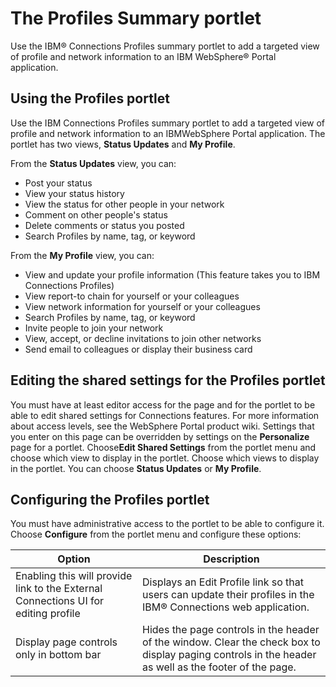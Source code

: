 # The Profiles Summary portlet

Use the IBM® Connections Profiles summary portlet to add a targeted view of profile and network information to an IBM WebSphere® Portal application.

## Using the Profiles portlet

Use the IBM Connections Profiles summary portlet to add a targeted view of profile and network information to an IBMWebSphere Portal application. The portlet has two views, **Status Updates** and **My Profile**.

From the **Status Updates** view, you can:

-   Post your status
-   View your status history
-   View the status for other people in your network
-   Comment on other people's status
-   Delete comments or status you posted
-   Search Profiles by name, tag, or keyword

From the **My Profile** view, you can:

-   View and update your profile information \(This feature takes you to IBM Connections Profiles\)
-   View report-to chain for yourself or your colleagues
-   View network information for yourself or your colleagues
-   Search Profiles by name, tag, or keyword
-   Invite people to join your network
-   View, accept, or decline invitations to join other networks
-   Send email to colleagues or display their business card

## Editing the shared settings for the Profiles portlet

You must have at least editor access for the page and for the portlet to be able to edit shared settings for Connections features. For more information about access levels, see the WebSphere Portal product wiki. Settings that you enter on this page can be overridden by settings on the **Personalize** page for a portlet. Choose**Edit Shared Settings** from the portlet menu and choose which view to display in the portlet. Choose which views to display in the portlet. You can choose **Status Updates** or **My Profile**.

## Configuring the Profiles portlet

You must have administrative access to the portlet to be able to configure it. Choose **Configure** from the portlet menu and configure these options:

|Option|Description|
|------|-----------|
|Enabling this will provide link to the External Connections UI for editing profile|Displays an Edit Profile link so that users can update their profiles in the IBM® Connections web application.|
|Display page controls only in bottom bar|Hides the page controls in the header of the window. Clear the check box to display paging controls in the header as well as the footer of the page.|
